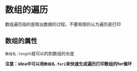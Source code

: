 # 数组的遍历

数组遍历指的是取出数据的过程，不要局限的认为遍历是打印

## 数组的属性

`数组名.length`就可以的到数组的长度

**注意：idea中可以用`数组名.fori`来快速生成遍历打印数组的for循环**